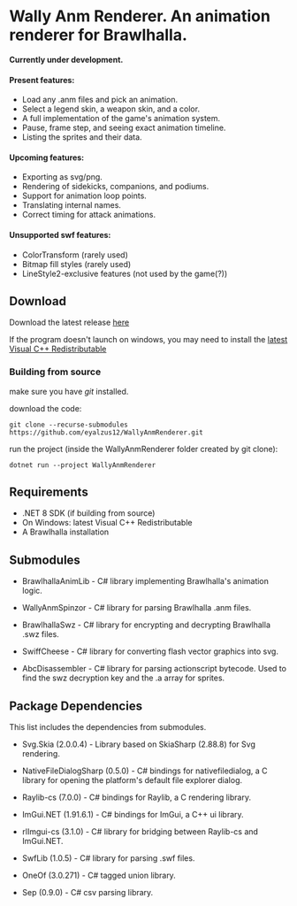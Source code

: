 # Wally Anm Renderer. An animation renderer for Brawlhalla.

**Currently under development.**

#### Present features:
* Load any .anm files and pick an animation.
* Select a legend skin, a weapon skin, and a color.
* A full implementation of the game's animation system.
* Pause, frame step, and seeing exact animation timeline.
* Listing the sprites and their data.

#### Upcoming features:
* Exporting as svg/png.
* Rendering of sidekicks, companions, and podiums.
* Support for animation loop points.
* Translating internal names.
* Correct timing for attack animations.

#### Unsupported swf features:
* ColorTransform (rarely used)
* Bitmap fill styles (rarely used)
* LineStyle2-exclusive features (not used by the game(?))

## Download
Download the latest release [here](https://github.com/eyalzus12/WallyAnmRenderer/releases/latest)

If the program doesn't launch on windows, you may need to install the [latest Visual C++ Redistributable](https://learn.microsoft.com/en-us/cpp/windows/latest-supported-vc-redist?view=msvc-170)

### Building from source

make sure you have _git_ installed.

download the code:

`git clone --recurse-submodules https://github.com/eyalzus12/WallyAnmRenderer.git`

run the project (inside the WallyAnmRenderer folder created by git clone):

`dotnet run --project WallyAnmRenderer`

## Requirements

- .NET 8 SDK (if building from source)
- On Windows: latest Visual C++ Redistributable
- A Brawlhalla installation

## Submodules

- BrawlhallaAnimLib - C# library implementing Brawlhalla's animation logic.

- WallyAnmSpinzor - C# library for parsing Brawlhalla .anm files.

- BrawlhallaSwz - C# library for encrypting and decrypting Brawlhalla .swz files.

- SwiffCheese - C# library for converting flash vector graphics into svg.

- AbcDisassembler - C# library for parsing actionscript bytecode. Used to find the swz decryption key and the .a array for sprites.

## Package Dependencies

This list includes the dependencies from submodules.

- Svg.Skia (2.0.0.4) - Library based on SkiaSharp (2.88.8) for Svg rendering.

- NativeFileDialogSharp (0.5.0) - C# bindings for nativefiledialog, a C library for opening the platform's default file explorer dialog.

- Raylib-cs (7.0.0) - C# bindings for Raylib, a C rendering library.

- ImGui.NET (1.91.6.1) - C# bindings for ImGui, a C++ ui library.

- rlImgui-cs (3.1.0) - C# library for bridging between Raylib-cs and ImGui.NET.

- SwfLib (1.0.5) - C# library for parsing .swf files.

- OneOf (3.0.271) - C# tagged union library.

- Sep (0.9.0) - C# csv parsing library.